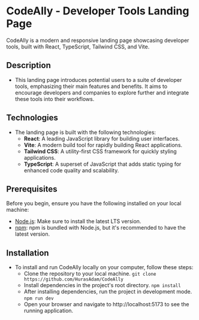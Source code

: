 # CodeAlly - Developer Tools Landing Page

CodeAlly is a modern and responsive landing page showcasing developer tools, built with React, TypeScript, Tailwind CSS, and Vite.

## Description

- This landing page introduces potential users to a suite of developer tools, emphasizing their main features and benefits. It aims to encourage developers and companies to explore further and integrate these tools into their workflows.

## Technologies

- The landing page is built with the following technologies:
  - **React**: A leading JavaScript library for building user interfaces.
  - **Vite**: A modern build tool for rapidly building React applications.
  - **Tailwind CSS**: A utility-first CSS framework for quickly styling applications.
  - **TypeScript**: A superset of JavaScript that adds static typing for enhanced code quality and scalability.

## Prerequisites

Before you begin, ensure you have the following installed on your local machine:
- [Node.js](https://nodejs.org/): Make sure to install the latest LTS version.
- [npm](https://www.npmjs.com/): npm is bundled with Node.js, but it's recommended to have the latest version.

## Installation

- To install and run CodeAlly locally on your computer, follow these steps:
  - Clone the repository to your local machine.
       `git clone https://github.com/HurasAdam/CodeAlly`
  - Install dependencies in the project's root directory.
    `npm install`
  - After installing dependencies, run the project in development mode.
    `npm run dev`
  - Open your browser and navigate to http://localhost:5173 to see the running application.
